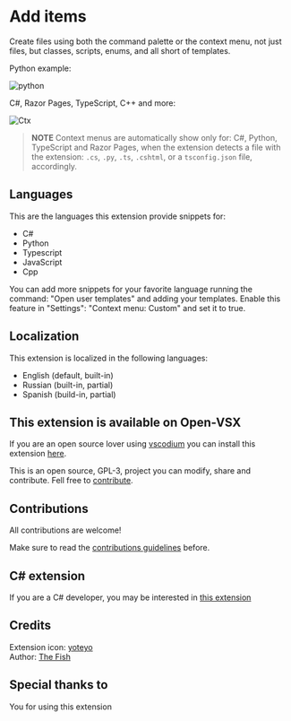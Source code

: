 # Add items

Create files using both the command palette or the context menu, not just files, but classes, scripts, enums, and all short of templates.

Python example:

![python](/Resources/Readme/Python.gif)

C#, Razor Pages, TypeScript, C++ and more:

![Ctx](/Resources/Readme/Ctx.gif)

>**NOTE** Context menus are automatically show only for: C#, Python, TypeScript and Razor Pages, when the extension detects a file with the extension: `.cs`, `.py`, `.ts`, `.cshtml`, or a `tsconfig.json` file, accordingly.

## Languages

This are the languages this extension provide snippets for:

- C#
- Python
- Typescript
- JavaScript
- Cpp

You can add more snippets for your favorite language running the command: "Open user templates" and adding your templates.
Enable this feature in "Settings": "Context menu: Custom" and set it to true.

## Localization

This extension is localized in the following languages:

- English (default, built-in)
- Russian (built-in, partial)
- Spanish (build-in, partial)

## This extension is available on Open-VSX

If you are an open source lover using [vscodium](https://vscodium.com/) you can install this extension [here](https://open-vsx.org/extension/kineticSnippet/add-items).  

This is an open source, GPL-3, project you can modify, share and contribute. Fell free to [contribute](/Contributions.md).

## Contributions

All contributions are welcome!

Make sure to read the [contributions guidelines](/Contributions.md) before.

## C# extension

If you are a C# developer, you may be interested in [this extension](https://github.com/KineticSnippet/DotnetTools)

## Credits

Extension icon: [yoteyo](https://www.flaticon.com/authors/yoteyo)  
Author: [The Fish](https://github.com/theFish2171)

## Special thanks to

You for using this extension
